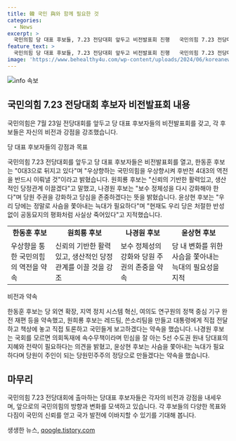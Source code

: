 ```yaml
---
title: 韓 국민 與와 함께 필요한 것
categories:
  - News
excerpt: >
  국민의힘 당 대표 후보들, 7.23 전당대회 앞두고 비전발표회 진행   국민의힘 7.23 전당대회를 앞두고 당 대표 후보자들이 자신의 비전을 밝혔다. 한동훈 후보는 국민의힘이 후반전에서 뒤졌다며 변화로 우상향을 약속했고, 원희룡 후보는 쓴소리팀과 대통령과의 토론을 강조했다. 나경원 후보는 보수 정체성을 강화하고, 윤상현 후보는 늑대 역할을 하겠다고 강조했다. 이들은 각자의 정책과 약속을 통해 국민의 관심을 모았다. (150자)
feature_text: >
  국민의힘 당 대표 후보들, 7.23 전당대회 앞두고 비전발표회 진행   국민의힘 7.23 전당대회를 앞두고 당 대표 후보자들이 자신의 비전을 밝혔다. 한동훈 후보는 국민의힘이 후반전에서 뒤졌다며 변화로 우상향을 약속했고, 원희룡 후보는 쓴소리팀과 대통령과의 토론을 강조했다. 나경원 후보는 보수 정체성을 강화하고, 윤상현 후보는 늑대 역할을 하겠다고 강조했다. 이들은 각자의 정책과 약속을 통해 국민의 관심을 모았다. (150자)
image: 'https://www.behealthy4u.com/wp-content/uploads/2024/06/koreanews.jpg'
---
```


<p><img src="https://www.behealthy4u.com/wp-content/uploads/2024/06/koreanews.jpg" alt="info 속보" /></p>

<h2 data-ke-size="size26">국민의힘 7.23 전당대회 후보자 비전발표회 내용</h2>

<p>국민의힘은 7월 23일 전당대회를 앞두고 당 대표 후보자들의 비전발표회를 갖고, 각 후보들은 자신의 비전과 강점을 강조했습니다.</p>

<p data-ke-size="size16">당 대표 후보자들의 강점과 목표</p>

<p>국민의힘 7.23 전당대회를 앞두고 당 대표 후보자들은 비전발표회를 열고, 한동훈 후보는 "0대3으로 뒤지고 있다"며 "우상향하는 국민의힘을 우상향시켜 후반전 4대3의 역전을 반드시 이뤄낼 것"이라고 밝혔습니다. 원희룡 후보는 "신뢰의 기반한 활력있고, 생산적인 당정관계 이끌겠다"고 말했고, 나경원 후보는 "보수 정체성을 다시 강화해야 한다"며 당원 주권을 강화하고 당심을 존중하겠다는 뜻을 밝혔습니다. 윤상현 후보는 "우리 당에는 정말로 사슴을 쫓아내는 늑대가 필요하다"며 "현재도 우리 당은 처절한 반성없이 공동묘지의 평화처럼 사실상 죽어있다"고 지적했습니다.</p>

<table>
  <tr>
    <td style="text-align: center; height: 17px;"><b>한동훈 후보</b></td>
    <td style="text-align: center; height: 17px;"><b>원희룡 후보</b></td>
    <td style="text-align: center; height: 17px;"><b>나경원 후보</b></td>
    <td style="text-align: center; height: 17px;"><b>윤상현 후보</b></td>
  </tr>
  <tr>
    <td>우상향을 통한 국민의힘의 역전을 약속</td>
    <td>신뢰의 기반한 활력있고, 생산적인 당정관계를 이끌 것을 강조</td>
    <td>보수 정체성의 강화와 당원 주권의 존중을 약속</td>
    <td>당 내 변화를 위한 사슴을 쫓아내는 늑대의 필요성을 지적</td>
  </tr>
</table>

<p data-ke-size="size16">비전과 약속</p>

<p>한동훈 후보는 당 외연 확장, 지역 정치 시스템 혁신, 여의도 연구원의 정책 중심 기구 완전 재편 등을 약속했고, 원희룡 후보는 레드팀, 쓴소리팀을 만들고 대통령에게 직접 전달하고 책상에 놓고 직접 토론하고 국민들게 보고하겠다는 약속을 했습니다. 나경원 후보는 국회를 모르면 의회독재에 속수무책이라며 민심을 잘 아는 5선 수도권 원내 당대표의 지혜와 전략이 필요하다는 의견을 밝혔고, 윤상현 후보는 사슴을 쫓아내는 늑대가 필요하다며 당원이 주인이 되는 당원민주주의 정당으로 만들겠다는 약속을 했습니다.</p>

<h2 data-ke-size="size26">마무리</h2>

<p>국민의힘 7.23 전당대회에 출마하는 당대표 후보자들은 각자의 비전과 강점을 내세우며, 앞으로의 국민의힘의 방향과 변화를 모색하고 있습니다. 각 후보들의 다양한 목표와 다짐이 국민의 신뢰를 얻고 국가 발전에 이바지할 수 있기를 기대해 봅니다.</p>
생생한 뉴스, <a href="https://qoogle.tistory.com" rel="dofollow">qoogle.tistory.com</a>


